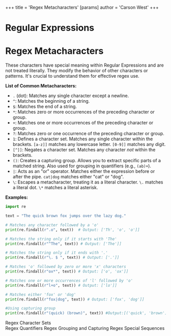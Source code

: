 +++
 title = 'Regex Metacharacters'
[params]
	author = 'Carson West'
+++
# Regular Expressions
# Regex Metacharacters 
These characters have special meaning within Regular Expressions and are not treated literally.  They modify the behavior of other characters or patterns.  It's crucial to understand them for effective regex use.

**List of Common Metacharacters:**

* `.` (dot): Matches any single character except a newline.
* `^`: Matches the beginning of a string.
* ` $ `: Matches the end of a string.
* `*`: Matches zero or more occurrences of the preceding character or group.
* `+`: Matches one or more occurrences of the preceding character or group.
* `?`: Matches zero or one occurrence of the preceding character or group.
* `1`: Defines a character set.  Matches any single character within the brackets.  `[a-z]]` matches any lowercase letter. `[0-9]]` matches any digit.
* `[^]]`:  Negates a character set. Matches any character *not* within the brackets.
* `()`: Creates a capturing group. Allows you to extract specific parts of a matched string.  Also used for grouping in quantifiers (e.g., `(ab)+`).
* `|`: Acts as an "or" operator. Matches either the expression before or after the pipe.  `cat|dog` matches either "cat" or "dog".
* `\`: Escapes a metacharacter, treating it as a literal character.  `\.` matches a literal dot.  `\*` matches a literal asterisk.


**Examples:**

```python
import re

text = "The quick brown fox jumps over the lazy dog."

# Matches any character followed by a 'o'
print(re.findall(r".o", text))  # Output: ['Th', 'o', 'o']]

# Matches the string only if it starts with 'The'
print(re.findall(r"^The", text)) # Output: ['The']]

# Matches the string only if it ends with '.'
print(re.findall(r"\. $ ", text)) # Output: ['.']]

# Matches 'o' followed by zero or more 'x' characters
print(re.findall(r"ox*", text)) # Output: ['o', 'ox']]

# Matches one or more occurrences of 'l' followed by 'o'
print(re.findall(r"l+o", text)) # Output: ['lo']]

# Matches either 'fox' or 'dog'
print(re.findall(r"fox|dog", text)) # Output: ['fox', 'dog']]

#Using capturing group
print(re.findall(r"(quick) (brown)", text)) #Output:[('quick', 'brown')]]

```

Regex Character Sets  
Regex Quantifiers
Regex Grouping and Capturing
Regex Special Sequences


